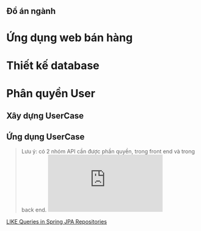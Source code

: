 ## Đồ án ngành

# Ứng dụng web bán hàng

# Thiết kế database 

# Phân quyền User
  ## Xây dựng UserCase

  ## Ứng dụng UserCase
> Lưu ý: có 2 nhóm API cần được phần quyền, trong front end và trong back end. ![tham khảo thêm tại đây](https://www.jhipster.tech/tips/025_tip_create_new_authority.html)


[LIKE Queries in Spring JPA Repositories](https://www.baeldung.com/spring-jpa-like-queries#4-case-insensitivity)


